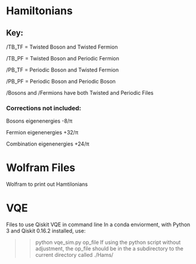 # Hamiltonians

## Key:
/TB_TF = Twisted Boson and Twisted Fermion

/TB_PF = Twisted Boson and Periodic Fermion

/PB_TF = Periodic Boson and Twisted Fermion

/PB_PF = Periodic Boson and Periodic Boson


/Bosons and /Fermions have both Twisted and Periodic Files


### Corrections not included:
Bosons eigenenergies -8/π 

Fermion eigenenergies +32/π 

Combination eigenenergies +24/π 

# Wolfram Files
 Wolfram to print out Hamtilonians
 
# VQE
Files to use Qiskit VQE in command line
In a conda enviorment, with Python 3 and Qiskit 0.16.2 installed, use:
>>python vqe_sim.py op_file
If using the python script without adjustment, the op_file should be in the a subdirectory to the current directory called ./Hams/
